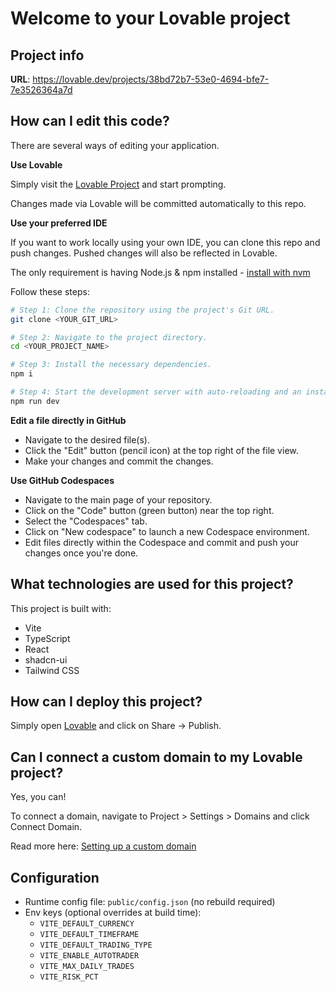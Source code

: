 # Welcome to your Lovable project

## Project info

**URL**: https://lovable.dev/projects/38bd72b7-53e0-4694-bfe7-7e3526364a7d

## How can I edit this code?

There are several ways of editing your application.

**Use Lovable**

Simply visit the [Lovable Project](https://lovable.dev/projects/38bd72b7-53e0-4694-bfe7-7e3526364a7d) and start prompting.

Changes made via Lovable will be committed automatically to this repo.

**Use your preferred IDE**

If you want to work locally using your own IDE, you can clone this repo and push changes. Pushed changes will also be reflected in Lovable.

The only requirement is having Node.js & npm installed - [install with nvm](https://github.com/nvm-sh/nvm#installing-and-updating)

Follow these steps:

```sh
# Step 1: Clone the repository using the project's Git URL.
git clone <YOUR_GIT_URL>

# Step 2: Navigate to the project directory.
cd <YOUR_PROJECT_NAME>

# Step 3: Install the necessary dependencies.
npm i

# Step 4: Start the development server with auto-reloading and an instant preview.
npm run dev
```

**Edit a file directly in GitHub**

- Navigate to the desired file(s).
- Click the "Edit" button (pencil icon) at the top right of the file view.
- Make your changes and commit the changes.

**Use GitHub Codespaces**

- Navigate to the main page of your repository.
- Click on the "Code" button (green button) near the top right.
- Select the "Codespaces" tab.
- Click on "New codespace" to launch a new Codespace environment.
- Edit files directly within the Codespace and commit and push your changes once you're done.

## What technologies are used for this project?

This project is built with:

- Vite
- TypeScript
- React
- shadcn-ui
- Tailwind CSS

## How can I deploy this project?

Simply open [Lovable](https://lovable.dev/projects/38bd72b7-53e0-4694-bfe7-7e3526364a7d) and click on Share -> Publish.

## Can I connect a custom domain to my Lovable project?

Yes, you can!

To connect a domain, navigate to Project > Settings > Domains and click Connect Domain.

Read more here: [Setting up a custom domain](https://docs.lovable.dev/tips-tricks/custom-domain#step-by-step-guide)

## Configuration

- Runtime config file: `public/config.json` (no rebuild required)
- Env keys (optional overrides at build time):
  - `VITE_DEFAULT_CURRENCY`
  - `VITE_DEFAULT_TIMEFRAME`
  - `VITE_DEFAULT_TRADING_TYPE`
  - `VITE_ENABLE_AUTOTRADER`
  - `VITE_MAX_DAILY_TRADES`
  - `VITE_RISK_PCT`
